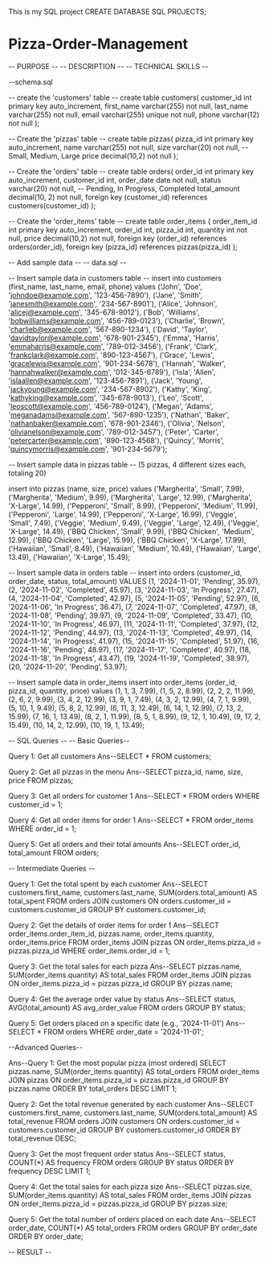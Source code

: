 This is my SQL project
CREATE DATABASE SQL PROJECTS;

# Pizza-Order-Management #
-- PURPOSE --
-- DESCRIPTION --
-- TECHNICAL SKILLS --

--schema.sql

-- create the 'customers' table --
create table customers(
    customer_id int primary key auto_increment,
    first_name varchar(255) not null,
    last_name varchar(255) not null,
    email varchar(255) unique not null,
    phone varchar(12) not null
);

-- Create the 'pizzas' table --
create table pizzas(
    pizza_id int primary key auto_increment,
    name varchar(255) not null,
    size varchar(20) not null,  -- Small, Medium, Large
    price decimal(10,2) not null
);

-- Create the 'orders' table --
create table orders(
    order_id int primary key auto_increment,
    customer_id int,
    order_date date not null,
    status varchar(20) not null,  -- Pending, In Progress, Completed
    total_amount decimal(10, 2) not null,
    foreign key (customer_id) references customers(customer_id)
);

-- Create the 'order_items' table --
create table order_items (
    order_item_id int primary key auto_increment,
    order_id int,
    pizza_id int,
    quantity int not null,
    price decimal(10,2) not null,
    foreign key (order_id) references orders(order_id),
    foreign key (pizza_id) references pizzas(pizza_id)
);

-- Add sample data --
-- data.sql --

-- Insert sample data in customers table --
insert into customers (first_name, last_name, email, phone)
values
('John', 'Doe', 'johndoe@example.com', '123-456-7890'),
('Jane', 'Smith', 'janesmith@example.com', '234-567-8901'),
('Alice', 'Johnson', 'alicej@example.com', '345-678-9012'),
('Bob', 'Williams', 'bobwilliams@example.com', '456-789-0123'),
('Charlie', 'Brown', 'charlieb@example.com', '567-890-1234'),
('David', 'Taylor', 'davidtaylor@example.com', '678-901-2345'),
('Emma', 'Harris', 'emmaharris@example.com', '789-012-3456'),
('Frank', 'Clark', 'frankclark@example.com', '890-123-4567'),
('Grace', 'Lewis', 'gracelewis@example.com', '901-234-5678'),
('Hannah', 'Walker', 'hannahwalker@example.com', '012-345-6789'),
('Isla', 'Allen', 'islaallen@example.com', '123-456-7891'),
('Jack', 'Young', 'jackyoung@example.com', '234-567-8902'),
('Kathy', 'King', 'kathyking@example.com', '345-678-9013'),
('Leo', 'Scott', 'leoscott@example.com', '456-789-0124'),
('Megan', 'Adams', 'meganadams@example.com', '567-890-1235'),
('Nathan', 'Baker', 'nathanbaker@example.com', '678-901-2346'),
('Olivia', 'Nelson', 'olivianelson@example.com', '789-012-3457'),
('Peter', 'Carter', 'petercarter@example.com', '890-123-4568'),
('Quincy', 'Morris', 'quincymorris@example.com', '901-234-5679');

-- Insert sample data in pizzas table --
(5 pizzas, 4 different sizes each, totaling 20)

insert into pizzas (name, size, price) 
values
('Margherita', 'Small', 7.99),
('Margherita', 'Medium', 9.99),
('Margherita', 'Large', 12.99),
('Margherita', 'X-Large', 14.99),
('Pepperoni', 'Small', 8.99),
('Pepperoni', 'Medium', 11.99),
('Pepperoni', 'Large', 14.99),
('Pepperoni', 'X-Large', 16.99),
('Veggie', 'Small', 7.49),
('Veggie', 'Medium', 9.49),
('Veggie', 'Large', 12.49),
('Veggie', 'X-Large', 14.49),
('BBQ Chicken', 'Small', 9.99),
('BBQ Chicken', 'Medium', 12.99),
('BBQ Chicken', 'Large', 15.99),
('BBQ Chicken', 'X-Large', 17.99),
('Hawaiian', 'Small', 8.49),
('Hawaiian', 'Medium', 10.49),
('Hawaiian', 'Large', 13.49),
('Hawaiian', 'X-Large', 15.49);

-- Insert sample data in orders table --
insert into orders (customer_id, order_date, status, total_amount)
VALUES
(1, '2024-11-01', 'Pending', 35.97),
(2, '2024-11-02', 'Completed', 45.97),
(3, '2024-11-03', 'In Progress', 27.47),
(4, '2024-11-04', 'Completed', 42.97),
(5, '2024-11-05', 'Pending', 52.97),
(6, '2024-11-06', 'In Progress', 36.47),
(7, '2024-11-07', 'Completed', 47.97),
(8, '2024-11-08', 'Pending', 39.97),
(9, '2024-11-09', 'Completed', 33.47),
(10, '2024-11-10', 'In Progress', 46.97),
(11, '2024-11-11', 'Completed', 37.97),
(12, '2024-11-12', 'Pending', 44.97),
(13, '2024-11-13', 'Completed', 49.97),
(14, '2024-11-14', 'In Progress', 41.97),
(15, '2024-11-15', 'Completed', 51.97),
(16, '2024-11-16', 'Pending', 48.97),
(17, '2024-11-17', 'Completed', 40.97),
(18, '2024-11-18', 'In Progress', 43.47),
(19, '2024-11-19', 'Completed', 38.97),
(20, '2024-11-20', 'Pending', 53.97);

-- Insert sample data in order_items
insert into order_items (order_id, pizza_id, quantity, price)
values
(1, 1, 3, 7.99),
(1, 5, 2, 8.99),
(2, 2, 2, 11.99),
(2, 6, 2, 9.99),
(3, 4, 2, 12.99),
(3, 9, 1, 7.49),
(4, 3, 2, 12.99),
(4, 7, 1, 9.99),
(5, 10, 1, 9.49),
(5, 8, 2, 12.99),
(6, 11, 3, 12.49),
(6, 14, 1, 12.99),
(7, 13, 2, 15.99),
(7, 16, 1, 13.49),
(8, 2, 1, 11.99),
(8, 5, 1, 8.99),
(9, 12, 1, 10.49),
(9, 17, 2, 15.49),
(10, 14, 2, 12.99),
(10, 19, 1, 13.49);

-- SQL Queries --
-- Basic Queries--

Query 1: Get all customers
Ans--SELECT * FROM customers;

Query 2: Get all pizzas in the menu
Ans--SELECT pizza_id, name, size, price FROM pizzas;

Query 3: Get all orders for customer 1
Ans--SELECT * FROM orders WHERE customer_id = 1;

Query 4: Get all order items for order 1
Ans--SELECT * FROM order_items WHERE order_id = 1;

Query 5: Get all orders and their total amounts
Ans--SELECT order_id, total_amount FROM orders;

-- Intermediate Queries --

Query 1: Get the total spent by each customer
Ans--SELECT customers.first_name, customers.last_name, SUM(orders.total_amount) AS total_spent
     FROM orders
     JOIN customers ON orders.customer_id = customers.customer_id
     GROUP BY customers.customer_id;

Query 2: Get the details of order items for order 1
Ans--SELECT order_items.order_item_id, pizzas.name, order_items.quantity, order_items.price
     FROM order_items
     JOIN pizzas ON order_items.pizza_id = pizzas.pizza_id
     WHERE order_items.order_id = 1;

Query 3: Get the total sales for each pizza
Ans--SELECT pizzas.name, SUM(order_items.quantity) AS total_sales
     FROM order_items
     JOIN pizzas ON order_items.pizza_id = pizzas.pizza_id
     GROUP BY pizzas.name;

Query 4: Get the average order value by status
Ans--SELECT status, AVG(total_amount) AS avg_order_value
     FROM orders
     GROUP BY status;

Query 5: Get orders placed on a specific date (e.g., '2024-11-01')
Ans--SELECT * FROM orders WHERE order_date = '2024-11-01';


--Advanced Queries--

Ans--Query 1: Get the most popular pizza (most ordered)
     SELECT pizzas.name, SUM(order_items.quantity) AS total_orders
     FROM order_items
     JOIN pizzas ON order_items.pizza_id = pizzas.pizza_id
     GROUP BY pizzas.name
     ORDER BY total_orders DESC
     LIMIT 1;

Query 2: Get the total revenue generated by each customer
Ans--SELECT customers.first_name, customers.last_name, SUM(orders.total_amount) AS total_revenue
     FROM orders
     JOIN customers ON orders.customer_id = customers.customer_id
     GROUP BY customers.customer_id
     ORDER BY total_revenue DESC;

Query 3: Get the most frequent order status
Ans--SELECT status, COUNT(*) AS frequency
     FROM orders
     GROUP BY status
     ORDER BY frequency DESC
     LIMIT 1;

Query 4: Get the total sales for each pizza size
Ans--SELECT pizzas.size, SUM(order_items.quantity) AS total_sales
     FROM order_items
     JOIN pizzas ON order_items.pizza_id = pizzas.pizza_id
     GROUP BY pizzas.size;

Query 5: Get the total number of orders placed on each date
Ans--SELECT order_date, COUNT(*) AS total_orders
     FROM orders
     GROUP BY order_date
     ORDER BY order_date;

-- RESULT --
